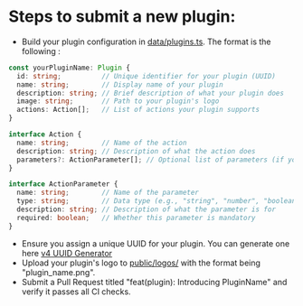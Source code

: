 # Steps to submit a new plugin:

- Build your plugin configuration in [data/plugins.ts](https://github.com/minhanhld/starkagent/blob/main/data/plugins.ts).
The format is the following :
```typescript
const yourPluginName: Plugin {
  id: string;          // Unique identifier for your plugin (UUID)
  name: string;        // Display name of your plugin
  description: string; // Brief description of what your plugin does
  image: string;       // Path to your plugin's logo
  actions: Action[];   // List of actions your plugin supports
}
```
```typescript
interface Action {
  name: string;        // Name of the action
  description: string; // Description of what the action does
  parameters?: ActionParameter[]; // Optional list of parameters (if your action needs inputs)
}
```
```typescript
interface ActionParameter {
  name: string;        // Name of the parameter
  type: string;        // Data type (e.g., "string", "number", "boolean")
  description: string; // Description of what the parameter is for
  required: boolean;   // Whether this parameter is mandatory
}
```

- Ensure you assign a unique UUID for your plugin. You can generate one here [v4 UUID Generator](https://www.uuidgenerator.net/version4)
- Upload your plugin's logo to [public/logos/](https://github.com/minhanhld/starkagent/tree/main/public/logos) with the format being "plugin_name.png".
- Submit a Pull Request titled "feat(plugin): Introducing PluginName" and verify it passes all CI checks.
